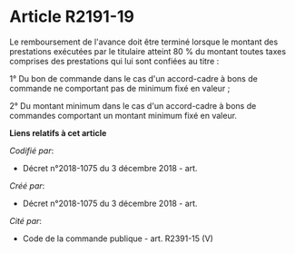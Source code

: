 # Article R2191-19

Le remboursement de l'avance doit être terminé lorsque le montant des prestations exécutées par le titulaire atteint 80 % du
montant toutes taxes comprises des prestations qui lui sont confiées au titre :

1° Du bon de commande dans le cas d'un accord-cadre à bons de commande ne comportant pas de minimum fixé en valeur ;

2° Du montant minimum dans le cas d'un accord-cadre à bons de commandes comportant un montant minimum fixé en valeur.

**Liens relatifs à cet article**

_Codifié par_:

  - Décret n°2018-1075 du 3 décembre 2018 - art.

_Créé par_:

  - Décret n°2018-1075 du 3 décembre 2018 - art.

_Cité par_:

  - Code de la commande publique - art. R2391-15 (V)
